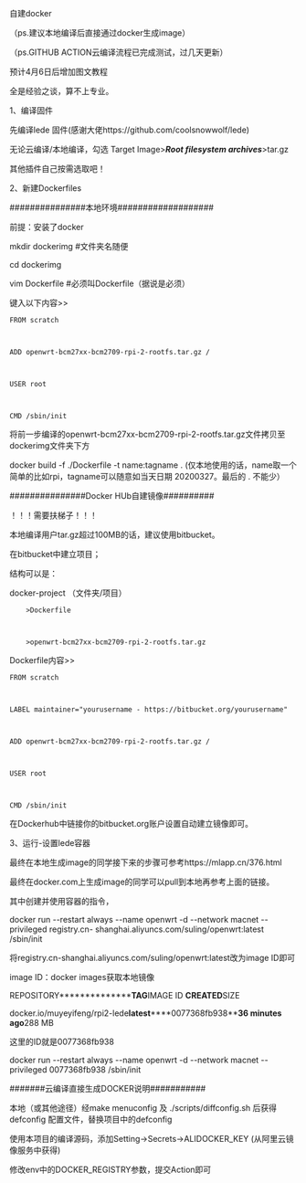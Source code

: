 自建docker 


（ps.建议本地编译后直接通过docker生成image）

（ps.GITHUB ACTION云编译流程已完成测试，过几天更新）

预计4月6日后增加图文教程


全是经验之谈，算不上专业。





1、编译固件



先编译lede 固件(感谢大佬https://github.com/coolsnowwolf/lede)



无论云编译/本地编译，勾选 Target Image>***Root filesystem archives***>tar.gz



其他插件自己按需选取吧！





2、新建Dockerfiles





###############本地环境###################



前提：安装了docker



mkdir dockerimg #文件夹名随便



cd dockerimg



vim Dockerfile  #必须叫Dockerfile（据说是必须）



键入以下内容>>



    FROM scratch



    ADD openwrt-bcm27xx-bcm2709-rpi-2-rootfs.tar.gz /



    USER root



    CMD /sbin/init



将前一步编译的openwrt-bcm27xx-bcm2709-rpi-2-rootfs.tar.gz文件拷贝至dockerimg文件夹下方



docker build -f ./Dockerfile -t name:tagname .   (仅本地使用的话，name取一个简单的比如rpi，tagname可以随意如当天日期
20200327。最后的 . 不能少）





###############Docker HUb自建镜像##########



！！！需要扶梯子！！！



本地编译用户tar.gz超过100MB的话，建议使用bitbucket。



在bitbucket中建立项目；



结构可以是：



docker-project                 （文件夹/项目）



        >Dockerfile



        >openwrt-bcm27xx-bcm2709-rpi-2-rootfs.tar.gz



Dockerfile内容>>



    FROM scratch



    LABEL maintainer="yourusername - https://bitbucket.org/yourusername"



    ADD openwrt-bcm27xx-bcm2709-rpi-2-rootfs.tar.gz /



    USER root



    CMD /sbin/init



在Dockerhub中链接你的bitbucket.org账户设置自动建立镜像即可。





3、运行-设置lede容器



最终在本地生成image的同学接下来的步骤可参考https://mlapp.cn/376.html



最终在docker.com上生成image的同学可以pull到本地再参考上面的链接。



其中创建并使用容器的指令，



docker run --restart always --name openwrt -d --network macnet --privileged registry.cn-
shanghai.aliyuncs.com/suling/openwrt:latest /sbin/init



将registry.cn-shanghai.aliyuncs.com/suling/openwrt:latest改为image ID即可



image ID：docker images获取本地镜像



REPOSITORY********************************TAG******************IMAGE ID	************CREATED************SIZE



docker.io/muyeyifeng/rpi2-lede************latest****************0077368fb938********36 minutes ago******288 MB



这里的ID就是0077368fb938


docker run --restart always --name openwrt -d --network macnet --privileged 0077368fb938 /sbin/init





#######云编译直接生成DOCKER说明###########


本地（或其他途径）经make menuconfig 及 ./scripts/diffconfig.sh 后获得 defconfig 配置文件，替换项目中的defconfig


使用本项目的编译源码，添加Setting->Secrets->ALIDOCKER_KEY  (从阿里云镜像服务中获得)


修改env中的DOCKER_REGISTRY参数，提交Action即可
